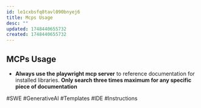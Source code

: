 ```yaml
---
id: le1cxbsfq8tavl090bnyej6
title: Mcps Usage
desc: ""
updated: 1748440655732
created: 1748440655732
---
```


## MCPs Usage

- **Always use the playwright mcp server** to reference documentation for installed libraries. **Only search three times maximum for any specific piece of documentation**

#SWE #GenerativeAI #Templates #IDE #Instructions
